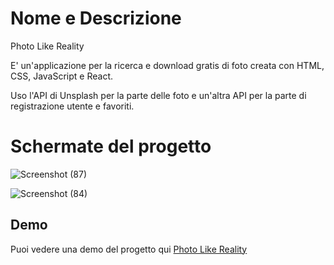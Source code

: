 
# Nome e Descrizione

Photo Like Reality

E' un'applicazione per la ricerca e download gratis di foto creata con HTML, CSS, JavaScript e React.

Uso l'API di Unsplash per la parte delle foto e un'altra API per la parte di registrazione utente e favoriti.

# Schermate del progetto

![Screenshot (87)](https://user-images.githubusercontent.com/93666699/178225786-382fbad9-3029-4f31-8335-61f6b1d0f586.png)

![Screenshot (84)](https://user-images.githubusercontent.com/93666699/178225829-58d339d4-2aec-4e55-abcf-d2e767fd45c1.png)

## Demo

Puoi vedere una demo del progetto qui [Photo Like Reality](https://photo-like-reality.onrender.com)
